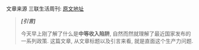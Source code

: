 文章来源 三联生活周刊: [原文地址](https://mp.weixin.qq.com/s/LT1f3O7WCkKd0lPm1p4kQQ)

> _**[引言]**_
>
> 今天早上刚了解了什么是**中等收入陷阱**, 自然而然就理解了最近国家发布的一系列政策. 这篇文章, 从文章标题以及引言来看, 就是直面这个生产力问题.

